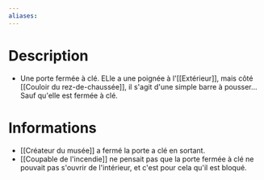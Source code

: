 ```yaml
---
aliases:
---
```

# Description
- Une porte fermée à clé. ELle a une poignée à l'[[Extérieur]], mais côté [[Couloir du rez-de-chaussée]], il s'agit d'une simple barre à pousser... Sauf qu'elle est fermée à clé.
# Informations
- [[Créateur du musée]] a fermé la porte a clé en sortant.
- [[Coupable de l'incendie]] ne pensait pas que la porte fermée à clé ne pouvait pas s'ouvrir de l'intérieur, et c'est pour cela qu'il est bloqué.